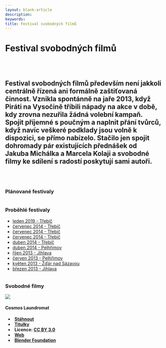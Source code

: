 ```yaml
---
layout: blank-article
description: 
keywords: 
title: Festival svobodných filmů
---
```


<div class="pce-hero pce-hero--entry">
    <div class="pce-hero__content">
        <h1 class="c-page-title">Festival svobodných filmů</h1><br><br>
        <h2 class="t-h4-alt"> Festival svobodných filmů především není jakkoli centrálně řízená ani formálně zaštiťovaná činnost. Vznikla spontánně na jaře 2013, když Piráti na Vysočině tříbili nápady na akce v době, kdy zrovna nezuřila žádná volební kampaň. Spojit příjemné s poučným a naplnit přání tvůrců, když navíc veškeré podklady jsou volně k dispozici, se přímo nabízelo. Stačilo jen spojit dohromady pár existujících přednášek od Jakuba Michálka a Marcela Kolaji a svobodné filmy ke sdílení s radostí poskytují sami autoři.</h2>
    </div>
</div>
<br>
<br>
<div class="row o-section-block c-emphasized-text">
    <div class="medium-12 large-6 columns">
        <section class="o-section">
            <div class="o-secion-header o-section-header--bordered">
                <h3 class="o-section__heading t-h4-super">Plánované festivaly</h3>
            </div>
            <div class="u-1margin--top">
                <ul>                     
                </ul>
            </div>
        </section>
    </div>
    <div class="medium-12 large-6 columns">
        <section class="o-section">
            <div class="o-secion-header o-section-header--bordered">
                <h3 class="o-section__heading t-h4-super">Proběhlé festivaly</h3>
            </div>
            <div class="u-1margin--top">
                <ul>
                    <li><a href="https://vysocina.pirati.cz/aktuality/fsf-trebic.html">leden 2019 - Třebíč</a></li>
                    <li><a href="https://wiki.pirati.cz/regiony/vysocina/fsf#v_trebici3" target="_blank" rel="noopener">červenec 2014 - Třebíč</a></li>
                    <li><a href="https://wiki.pirati.cz/regiony/vysocina/fsf#v_trebici2" target="_blank" rel="noopener">červenec 2014 - Třebíč</a></li>
                    <li><a href="https://wiki.pirati.cz/regiony/vysocina/fsf#v_trebici1" target="_blank" rel="noopener">červenec 2014 - Třebíč</a></li>
                    <li><a href="https://wiki.pirati.cz/regiony/vysocina/fsf#v_trebici" target="_blank" rel="noopener">duben 2014 - Třebíč</a></li>
                    <li><a href="https://wiki.pirati.cz/regiony/vysocina/fsf#v_pelhrimove1" target="_blank" rel="noopener">duben 2014 - Pelhřimov</a></li>
                    <li><a href="https://wiki.pirati.cz/regiony/vysocina/fsf#v_jihlave1" target="_blank" rel="noopener">říjen 2013 - Jihlava</a></li>
                    <li><a href="https://wiki.pirati.cz/regiony/vysocina/fsf#v_pelhrimove" target="_blank" rel="noopener">červen 2013 - Pelhřimov</a></li>
                    <li><a href="https://wiki.pirati.cz/regiony/vysocina/fsf#ve_zdaru_nad_sazavou" target="_blank" rel="noopener">květen 2013 - Žďár nad Sázavou</a></li>
                    <li><a href="https://wiki.pirati.cz/regiony/vysocina/fsf#v_jihlave" target="_blank" rel="noopener">březen 2013 - Jihlava</a></li>
                </ul>
            </div>
        </section>
    </div>
    
</div>



<div class="row o-section-block c-emphasized-text">
    <div class="medium-12 large-12 columns">
        <section class="o-section">
            <div class="o-secion-header o-section-header--bordered">
                <h3 class="o-section__heading t-h4-super">Svobodné filmy</h3>
            </div>
            <div class="c-program-candidate-badge"> 
              <div class="c-program-candidate-badge__avatar">
                <img src="https://raw.githubusercontent.com/pirati-web/vysocina.pirati.cz/master/assets/img/fsf/fsf-cosmos-laundromat.png" align="middle">
              </div>
              <div class="c-program-candidate-badge__description">
                <h4 class="c-program-candidate-badge__name"><span class="c-headline-anchor">Cosmos Laundromat</span></h4>
                <strong class="c-program-candidate-badge__profession">
                <li style="margin-left: 10px;"><a href="https://mega.nz/#!q6oSASjL!8QIrSiqRl_WTWAtZznGWXtd_kr6rk4c5QvFMYGbESr0" target="_blank" rel="noopener">Stáhnout</a></li>
                <li style="margin-left: 10px;"><a href="https://mega.nz/#!eyw2VChJ!fBfUGVQRO2To2x7gz3vYTIWdgmYD9ZlJ-5DdoOFd2fg" target="_blank" rel="noopener">Titulky</a></li> 
                <li style="margin-left: 10px;">Licence: <a href="https://creativecommons.org/licenses/by/3.0/" target="_blank" rel="noopener">CC BY 3.0</a></li>
                <li style="margin-left: 10px;"><a href="https://gooseberry.blender.org/" target="_blank" rel="noopener">Web</a></li>
                <li style="margin-left: 10px;"><a href="https://www.blender.org/foundation/" target="_blank" rel="noopener">Blender Foundation</a></li>    
                </strong>
              </div>
            </div>
        </section>
    </div>
 </div>
